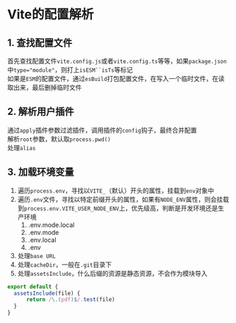 # Vite的配置解析
## 1. 查找配置文件
首先查找配置文件`vite.config.js`或者`vite.config.ts`等等，如果`package.json`中`type="module"`，则打上`isESM``isTs`等标记   
如果是`ESM`的配置文件，通过`esBuild`打包配置文件，在写入一个临时文件，在读取出来，最后删掉临时文件


## 2. 解析用户插件
通过`apply`插件参数过滤插件，调用插件的`config`钩子，最终合并配置   
解析`root`参数，默认取`process.pwd()`  
处理`alias`   
## 3. 加载环境变量
1. 遍历`process.env`，寻找以`VITE_`（默认）开头的属性，挂载到`env`对象中
2. 遍历`.env`文件，寻找以特定前缀开头的属性，如果有`NODE_ENV`属性，则会挂载到`process.env.VITE_USER_NODE_ENV`上，优先级高，判断是开发环境还是生产环境
   1. .env.mode.local
   2. .env.mode
   3. .env.local
   4. .env
3. 处理`base URL`
4. 处理`cacheDir`，一般在`.git`目录下
5. 处理`assetsInclude`，什么后缀的资源是静态资源，不会作为模块导入
``` javascript
export default {
  assetsInclude(file) {
      return /\.(pdf)$/.test(file)
  }
}
``` 
